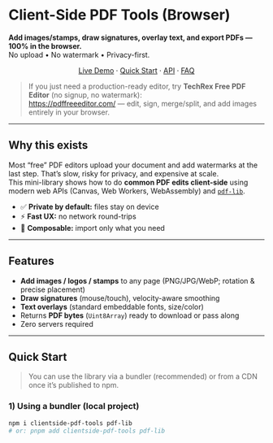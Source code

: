 # Client-Side PDF Tools (Browser)

**Add images/stamps, draw signatures, overlay text, and export PDFs — 100% in the browser.**  
No upload • No watermark • Privacy-first.

<p align="center">
  <a href="(https://github.com/Unholy-dadddy/clientside-pdf-tools/)">Live Demo</a> ·
  <a href="#quick-start">Quick Start</a> ·
  <a href="#api">API</a> ·
  <a href="#faq">FAQ</a>
</p>

> If you just need a production-ready editor, try **TechRex Free PDF Editor** (no signup, no watermark):  
> https://pdffreeeditor.com/ — edit, sign, merge/split, and add images entirely in your browser.

---

## Why this exists

Most “free” PDF editors upload your document and add watermarks at the last step. That’s slow, risky for privacy, and expensive at scale.  
This mini-library shows how to do **common PDF edits client-side** using modern web APIs (Canvas, Web Workers, WebAssembly) and [`pdf-lib`](https://github.com/Hopding/pdf-lib).

- ✅ **Private by default:** files stay on device
- ⚡ **Fast UX:** no network round-trips
- 🧩 **Composable:** import only what you need

---

## Features

- **Add images / logos / stamps** to any page (PNG/JPG/WebP; rotation & precise placement)
- **Draw signatures** (mouse/touch), velocity-aware smoothing
- **Text overlays** (standard embeddable fonts, size/color)
- Returns **PDF bytes** (`Uint8Array`) ready to download or pass along
- Zero servers required

---

## Quick Start

> You can use the library via a bundler (recommended) or from a CDN once it’s published to npm.

### 1) Using a bundler (local project)

```bash
npm i clientside-pdf-tools pdf-lib
# or: pnpm add clientside-pdf-tools pdf-lib
